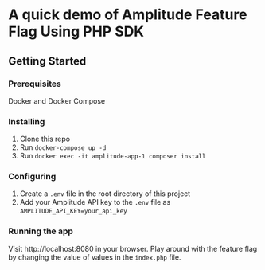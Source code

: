 # A quick demo of Amplitude Feature Flag Using PHP SDK

## Getting Started

### Prerequisites

Docker and Docker Compose

### Installing

1. Clone this repo
2. Run `docker-compose up -d`
3. Run `docker exec -it amplitude-app-1 composer install`

### Configuring

1. Create a `.env` file in the root directory of this project
2. Add your Amplitude API key to the `.env` file as `AMPLITUDE_API_KEY=your_api_key`

### Running the app

Visit http://localhost:8080 in your browser.
Play around with the feature flag by changing the value of values in the `index.php` file.
